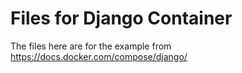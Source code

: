 # Files for Django Container
The files here are for the example from https://docs.docker.com/compose/django/
